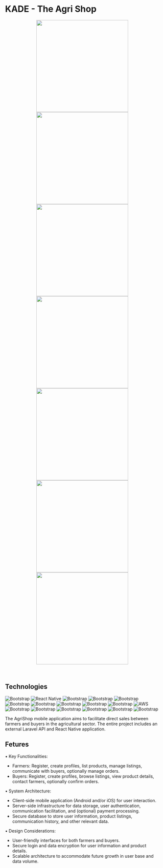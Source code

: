 # KADE - The Agri Shop
<p align="center">
  <a href="https://github.com/SankalpaHettiarachchi/">
    <img src="https://github.com/SankalpaHettiarachchi/Third-Year/blob/main/Kade/(1).jpg" height="300px">
    <img src="https://github.com/SankalpaHettiarachchi/Third-Year/blob/main/Kade/(2).jpg" height="300px">
    <img src="https://github.com/SankalpaHettiarachchi/Third-Year/blob/main/Kade/(3).jpg" height="300px">
    <img src="https://github.com/SankalpaHettiarachchi/Third-Year/blob/main/Kade/(4).jpg" height="300px">
    <img src="https://github.com/SankalpaHettiarachchi/Third-Year/blob/main/Kade/(5).jpg" height="300px">
    <img src="https://github.com/SankalpaHettiarachchi/Third-Year/blob/main/Kade/(6).jpg" height="300px">
    <img src="https://github.com/SankalpaHettiarachchi/Third-Year/blob/main/Kade/(7).jpg" height="300px">
  </a>
</p>

&nbsp;
## Technologies

![Bootstrap](https://img.shields.io/badge/-MVC%20-05122A?style=flat-square&logo=MVC&color=353535) ![React Native](https://img.shields.io/badge/React%20Native-blue?style=flat) ![Bootstrap](https://img.shields.io/badge/-OOP-05122A?style=flat-square&logo=OOP&color=353535) ![Bootstrap](https://img.shields.io/badge/-PHP-05122A?style=flat-square&logo=PHP&color=353535) ![Bootstrap](https://img.shields.io/badge/-Laravel-05122A?style=flat-square&logo=Laravel&color=353535) ![Bootstrap](https://img.shields.io/badge/-Bootstrap-05122A?style=flat-square&logo=Bootstrap&color=353535) ![Bootstrap](https://img.shields.io/badge/-JavaScript-05122A?style=flat-square&logo=JavaScript&color=353535) ![Bootstrap](https://img.shields.io/badge/-HTML-05122A?style=flat-square&logo=HTML&color=353535) ![Bootstrap](https://img.shields.io/badge/-CSS-05122A?style=flat-square&logo=CSS&color=353535) ![Bootstrap](https://img.shields.io/badge/-Cpanel-05122A?style=flat-square&logo=Cpanel&color=353535) ![AWS](https://img.shields.io/badge/AWS-gray?style=flat) ![Bootstrap](https://img.shields.io/badge/-Google%20Cloud%20Console-05122A?style=flat-square&logo=Google-Cloud-Console&color=353535) ![Bootstrap](https://img.shields.io/badge/-MySQL-05122A?style=flat-square&logo=MySQL&color=353535) ![Bootstrap](https://img.shields.io/badge/-Visual%20Studio%20Code-05122A?style=flat-square&logo=Visual-Studio-Code&color=353535) ![Bootstrap](https://img.shields.io/badge/-Xampp-05122A?style=flat-square&logo=Xampp&color=353535) ![Bootstrap](https://img.shields.io/badge/-Postman-05122A?style=flat-square&logo=Postman&color=353535) ![Bootstrap](https://img.shields.io/badge/-Canva-05122A?style=flat-square&logo=Canva&color=353535)

The AgriShop mobile application aims to facilitate direct sales between farmers and buyers in the agricultural sector. The entire project includes an external Laravel API and React Native application.

## Fetures
• Key Functionalities: 
- Farmers: Register, create profiles, list products, manage listings, communicate with 
buyers, optionally manage orders. 
- Buyers: Register, create profiles, browse listings, view product details, contact farmers, 
optionally confirm orders. 

• System Architecture: 
- Client-side mobile application (Android and/or iOS) for user interaction. 
- Server-side infrastructure for data storage, user authentication, communication 
facilitation, and (optional) payment processing. 
- Secure database to store user information, product listings, communication history, and 
other relevant data. 

• Design Considerations: 
- User-friendly interfaces for both farmers and buyers. 
- Secure login and data encryption for user information and product details. 
- Scalable architecture to accommodate future growth in user base and data volume.
